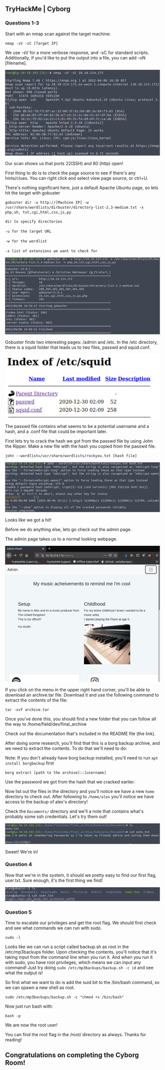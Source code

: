 ## TryHackMe | Cyborg

### Questions 1-3

Start with an nmap scan against the target machine: 

```
nmap -sV -sC [Target IP]
```
We use -sV for a more verbose response, and -sC for standard scripts. Additionally, if you'd like to put the output into a file, you can add -oN [filename].

![NmapScan](THMScreenshots/cyborg/NmapScan.png)

Our scan shows us that ports 22(SSH) and 80 (http) open! 

First thing to do is to check the page source to see if there's any hints/clues. You can right click and select view page source, or ctrl+U.

There's nothing significant here, just a default Apache Ubuntu page, so lets hit the target with gobuster

``` 
gobuster dir -u http://[Machine IP] -w /usr/share/wordlists/dirbuster/directory-list-2.3-medium.txt -x php,sh, txt,cgi,html,css,js,py
```
```
dir to specify directories

-u for the target URL

-w for the wordlist

-x list of extensions we want to check for
```
![Gobuster](THMScreenshots/cyborg/Gobuster.png)

Gobuster finds two interesting pages: /admin and /etc. In the /etc directory, there is a squid folder that leads us to two files, passwd and squid.conf.

![EtcFolder](THMScreenshots/cyborg/EtcFolder.png)

The passwd file contains what seems to be a potential username and a hash, and a .conf file that could be important later.

First lets try to crack the hash we got from the passwd file by using John the Ripper. Make a new file with the hash you copied from the passwd file.

```
john --wordlist=/usr/share/wordlists/rockyou.txt [hash file]
```
![CrackedHash](THMScreenshots/cyborg/CrackedHash.png)

Looks like we got a hit!

Before we do anything else, lets go check out the admin page.

The admin page takes us to a normal looking webpage.

![AdminPage](THMScreenshots/cyborg/AdminPage.png)

If you click on the menu in the upper right hand corner, you'll be able to download an archive.tar file. Download it and use the following command to extract the contents of the file:

```
tar -xvf archive.tar
```
Once you've done this, you should find a new folder that you can follow all the way to /home/field/dev/final_archive

Check out the documentation that's included in the README file (the link).

After doing some research, you'll find that this is a borg backup archive, and we need to extract the contents. To do that we'll need to do:

Note: If you don't already have borg backup installed, you'll need to run ```apt install borgbackup``` first

```
borg extract [path to the archive]::[username]
```
Use the password we got from the hash that we cracked earlier.

Now list out the files in the directory and you'll notice we have a new ```home``` directory to check out. After following to ```/home/alex``` you'll notice we have access to the backup of alex's directory!

Check the ```Documents/``` directory and we'll a note that contains what's probably some ssh credentials. Let's try them out!

![SSHCreds](THMScreenshots/cyborg/SSHCreds.png)

Sweet! We're in!

### Question 4

Now that we're in the system, it should we pretty easy to find our first flag, user.txt. Sure enough, it's the first thing we find!

![Flag1](THMScreenshots/cyborg/Flag1.png)

### Question 5

Time to escalate our privileges and get the root flag. We should first check and see what commands we can run with sudo.
```
sudo -l
```
Looks like we can run a script called backup.sh as root in the /etc/mp3backups folder. Upon checking the contents, you'll notice that it's taking input from the command line when you run it. And when you run it with sudo, you have root privileges, which means we can input any command! Just try doing ```sudo /etc/mp3backups/backup.sh -c id``` and see what the output is!

So first what we want to do is add the suid bit to the /bin/bash command, so we can spawn a new shell as root.
```
sudo /etc/mp3backups/backup.sh -c "chmod +s /bin/bash"
```
Now just run bash with:
```
bash -p
```
We are now the root user!

You can find the root flag in the /root/ directory as always. Thanks for reading!

## Congratulations on completing the Cyborg Room!
